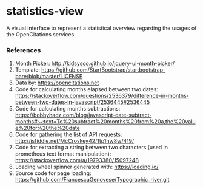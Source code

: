 # statistics-view
A visual interface to represent a statistical overview regarding the usages of the OpenCitations services

### References
<ol>
<li>Month Picker: <a href="http://kidsysco.github.io/jquery-ui-month-picker/">http://kidsysco.github.io/jquery-ui-month-picker/</a></li>
<li>Template: <a href="https://github.com/StartBootstrap/startbootstrap-bare/blob/master/LICENSE">https://github.com/StartBootstrap/startbootstrap-bare/blob/master/LICENSE</a></li>
<li>Data by: <a href="https://opencitations.net">https://opencitations.net</a></li>
<li>Code for calculating months elapsed between two dates: <a href="https://stackoverflow.com/questions/2536379/difference-in-months-between-two-dates-in-javascript/2536445#2536445">https://stackoverflow.com/questions/2536379/difference-in-months-between-two-dates-in-javascript/2536445#2536445</a> </li>
<li>Code for calculating months subtractions: <a href="https://bobbyhadz.com/blog/javascript-date-subtract-months#:~:text=To%20subtract%20months%20from%20a,the%20value%20for%20the%20date">https://bobbyhadz.com/blog/javascript-date-subtract-months#:~:text=To%20subtract%20months%20from%20a,the%20value%20for%20the%20date</a> </li>
<li>Code for gathering the list of API requests: <a href="http://jsfiddle.net/McCroskey42/1tp1hw8w/419/">http://jsfiddle.net/McCroskey42/1tp1hw8w/419/</a> </li>
<li>Code for extracting a string between two characters (used in prometheus text format manipulation): <a href="https://stackoverflow.com/a/19793380/15097248">https://stackoverflow.com/a/19793380/15097248</a> </li>
<li>Loading wheel spinner generated with: <a href="https://loading.io/">https://loading.io/</a></li>
<li>Source code for page loading: <a href="https://github.com/FrancescaGenovese/Typographic_river.git">https://github.com/FrancescaGenovese/Typographic_river.git</a></li>
</ol>
